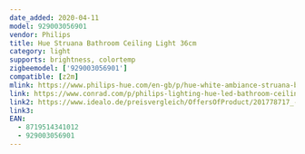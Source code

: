 ```yaml
---
date_added: 2020-04-11
model: 929003056901
vendor: Philips
title: Hue Struana Bathroom Ceiling Light 36cm
category: light
supports: brightness, colortemp
zigbeemodel: ['929003056901']
compatible: [z2m]
mlink: https://www.philips-hue.com/en-gb/p/hue-white-ambiance-struana-bathroom-ceiling-light/8719514341012
link: https://www.conrad.com/p/philips-lighting-hue-led-bathroom-ceiling-light-871951434101200-struana-built-in-led-23-w-warm-white-to-cool-white-2437128
link2: https://www.idealo.de/preisvergleich/OffersOfProduct/201778717_-hue-white-ambiance-struana-36cm-929003056901-philips.html
link3: 
EAN: 
  - 8719514341012
  - 929003056901
---
```

